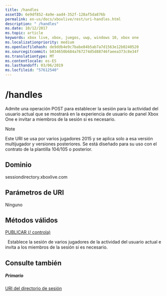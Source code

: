 ```yaml
---
title: /handles
assetID: 6e9df852-4a9e-aad4-352f-128af5da876b
permalink: en-us/docs/xboxlive/rest/uri-handles.html
description: " /handles"
ms.date: 10/12/2017
ms.topic: article
keywords: xbox live, xbox, juegos, uwp, windows 10, xbox one
ms.localizationpriority: medium
ms.openlocfilehash: de9ddb4e9c7babe84b5ab7a7d1563e12b0240520
ms.sourcegitcommit: b034650b684a767274d5d88746faeea373c8e34f
ms.translationtype: MT
ms.contentlocale: es-ES
ms.lasthandoff: 03/06/2019
ms.locfileid: "57612540"
---
```

# <a name="handles"></a>/handles
Admite una operación POST para establecer la sesión para la actividad del usuario actual que se mostrará en la experiencia de usuario de panel Xbox One e invitar a miembros de la sesión si es necesario. 

> [!NOTE] 
> Este URI se usa por varios jugadores 2015 y se aplica solo a esa versión multijugador y versiones posteriores. Se está diseñado para su uso con el contrato de la plantilla 104/105 o posterior.  

 
<a id="ID4EQ"></a>

 
## <a name="domain"></a>Dominio
sessiondirectory.xboxlive.com  
<a id="ID4EV"></a>

 
## <a name="uri-parameters"></a>Parámetros de URI 
 
Ninguno
  
<a id="ID4EAB"></a>

 
## <a name="valid-methods"></a>Métodos válidos

[PUBLICAR (/ controla)](uri-handlespost.md)

&nbsp;&nbsp;Establece la sesión de varios jugadores de la actividad del usuario actual e invita a los miembros de la sesión si es necesario.
 
<a id="ID4EKB"></a>

 
## <a name="see-also"></a>Consulte también
 
<a id="ID4EMB"></a>

 
##### <a name="parent"></a>Primario 

[URI del directorio de sesión](atoc-reference-sessiondirectory.md)

   